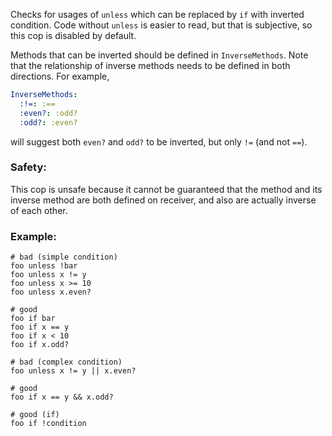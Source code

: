 Checks for usages of `unless` which can be replaced by `if` with inverted condition.
Code without `unless` is easier to read, but that is subjective, so this cop
is disabled by default.

Methods that can be inverted should be defined in `InverseMethods`. Note that
the relationship of inverse methods needs to be defined in both directions.
For example,

```yaml
InverseMethods:
  :!=: :==
  :even?: :odd?
  :odd?: :even?
```

will suggest both `even?` and `odd?` to be inverted, but only `!=` (and not `==`).

### Safety:

This cop is unsafe because it cannot be guaranteed that the method
and its inverse method are both defined on receiver, and also are
actually inverse of each other.

### Example:
    # bad (simple condition)
    foo unless !bar
    foo unless x != y
    foo unless x >= 10
    foo unless x.even?

    # good
    foo if bar
    foo if x == y
    foo if x < 10
    foo if x.odd?

    # bad (complex condition)
    foo unless x != y || x.even?

    # good
    foo if x == y && x.odd?

    # good (if)
    foo if !condition
